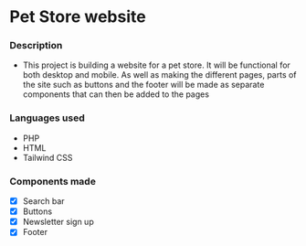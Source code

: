 # Pet Store website

### Description

- This project is building a website for a pet store. It will be functional for both desktop and mobile. As well as making the different pages, parts of the site such as buttons and the footer will be made as separate components that can then be added to the pages 

### Languages used
- PHP
- HTML 
- Tailwind CSS


### Components made
-[x] Search bar
-[x] Buttons
-[x] Newsletter sign up
-[x] Footer
